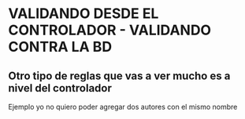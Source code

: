 # VALIDANDO DESDE EL CONTROLADOR - VALIDANDO CONTRA LA BD


## Otro tipo de reglas que vas a ver mucho es a nivel del controlador

Ejemplo yo no quiero poder agregar dos autores con el mismo nombre
